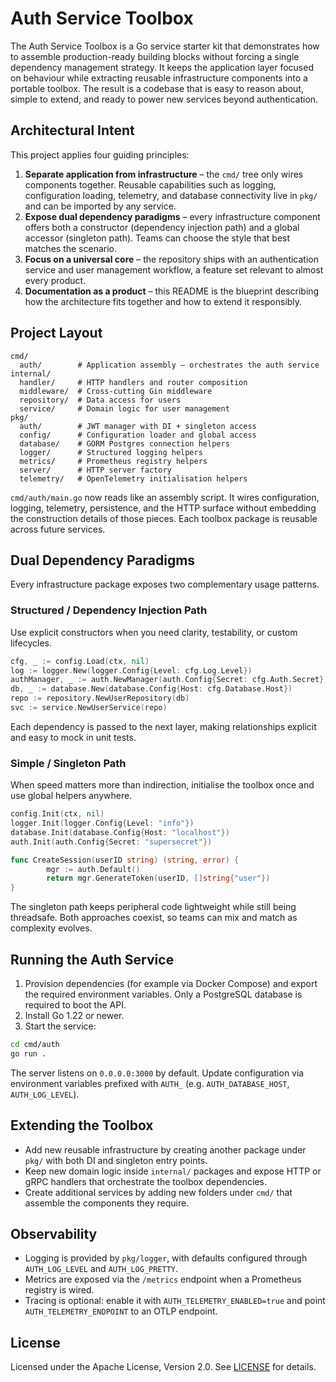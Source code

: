# Auth Service Toolbox

The Auth Service Toolbox is a Go service starter kit that demonstrates how to assemble
production-ready building blocks without forcing a single dependency management strategy.
It keeps the application layer focused on behaviour while extracting reusable
infrastructure components into a portable toolbox. The result is a codebase that is easy
to reason about, simple to extend, and ready to power new services beyond authentication.

## Architectural Intent

This project applies four guiding principles:

1. **Separate application from infrastructure** – the `cmd/` tree only wires components
together. Reusable capabilities such as logging, configuration loading, telemetry, and
database connectivity live in `pkg/` and can be imported by any service.
2. **Expose dual dependency paradigms** – every infrastructure component offers both a
constructor (dependency injection path) and a global accessor (singleton path). Teams can
choose the style that best matches the scenario.
3. **Focus on a universal core** – the repository ships with an authentication service and
user management workflow, a feature set relevant to almost every product.
4. **Documentation as a product** – this README is the blueprint describing how the
architecture fits together and how to extend it responsibly.

## Project Layout

```
cmd/
  auth/        # Application assembly – orchestrates the auth service
internal/
  handler/     # HTTP handlers and router composition
  middleware/  # Cross-cutting Gin middleware
  repository/  # Data access for users
  service/     # Domain logic for user management
pkg/
  auth/        # JWT manager with DI + singleton access
  config/      # Configuration loader and global access
  database/    # GORM Postgres connection helpers
  logger/      # Structured logging helpers
  metrics/     # Prometheus registry helpers
  server/      # HTTP server factory
  telemetry/   # OpenTelemetry initialisation helpers
```

`cmd/auth/main.go` now reads like an assembly script. It wires configuration, logging,
telemetry, persistence, and the HTTP surface without embedding the construction details of
those pieces. Each toolbox package is reusable across future services.

## Dual Dependency Paradigms

Every infrastructure package exposes two complementary usage patterns.

### Structured / Dependency Injection Path

Use explicit constructors when you need clarity, testability, or custom lifecycles.

```go
cfg, _ := config.Load(ctx, nil)
log := logger.New(logger.Config{Level: cfg.Log.Level})
authManager, _ := auth.NewManager(auth.Config{Secret: cfg.Auth.Secret})
db, _ := database.New(database.Config{Host: cfg.Database.Host})
repo := repository.NewUserRepository(db)
svc := service.NewUserService(repo)
```

Each dependency is passed to the next layer, making relationships explicit and easy to
mock in unit tests.

### Simple / Singleton Path

When speed matters more than indirection, initialise the toolbox once and use global
helpers anywhere.

```go
config.Init(ctx, nil)
logger.Init(logger.Config{Level: "info"})
database.Init(database.Config{Host: "localhost"})
auth.Init(auth.Config{Secret: "supersecret"})

func CreateSession(userID string) (string, error) {
        mgr := auth.Default()
        return mgr.GenerateToken(userID, []string{"user"})
}
```

The singleton path keeps peripheral code lightweight while still being threadsafe. Both
approaches coexist, so teams can mix and match as complexity evolves.

## Running the Auth Service

1. Provision dependencies (for example via Docker Compose) and export the required
   environment variables. Only a PostgreSQL database is required to boot the API.
2. Install Go 1.22 or newer.
3. Start the service:

```bash
cd cmd/auth
go run .
```

The server listens on `0.0.0.0:3000` by default. Update configuration via environment
variables prefixed with `AUTH_` (e.g. `AUTH_DATABASE_HOST`, `AUTH_LOG_LEVEL`).

## Extending the Toolbox

- Add new reusable infrastructure by creating another package under `pkg/` with both DI
  and singleton entry points.
- Keep new domain logic inside `internal/` packages and expose HTTP or gRPC handlers that
  orchestrate the toolbox dependencies.
- Create additional services by adding new folders under `cmd/` that assemble the
  components they require.

## Observability

- Logging is provided by `pkg/logger`, with defaults configured through `AUTH_LOG_LEVEL`
  and `AUTH_LOG_PRETTY`.
- Metrics are exposed via the `/metrics` endpoint when a Prometheus registry is wired.
- Tracing is optional: enable it with `AUTH_TELEMETRY_ENABLED=true` and point
  `AUTH_TELEMETRY_ENDPOINT` to an OTLP endpoint.

## License

Licensed under the Apache License, Version 2.0. See [LICENSE](LICENSE) for details.
